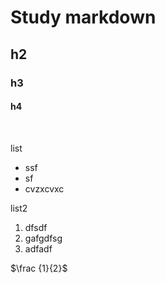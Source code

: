 # Study markdown

## h2

### h3

#### h4

<br>

list

- ssf
- sf
- cvzxcvxc

list2

1. dfsdf
2. gafgdfsg
3. adfadf

$\frac {1}{2}$

